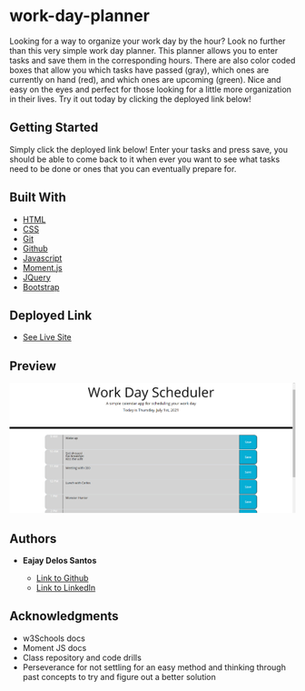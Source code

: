# work-day-planner
Looking for a way to organize your work day by the hour? Look no further than this very simple work day planner. This planner allows you to enter tasks and save them in the corresponding hours. There are also color coded boxes that allow you which tasks have passed (gray), which ones are currently on hand (red), and which ones are upcoming (green). Nice and easy on the eyes and perfect for those looking for a little more organization in their lives. Try it out today by clicking the deployed link below!


## Getting Started

Simply click the deployed link below! Enter your tasks and press save, you should be able to come back to it when ever you want to see what tasks need to be done or ones that you can eventually prepare for.

## Built With

* [HTML](https://developer.mozilla.org/en-US/docs/Web/HTML)
* [CSS](https://developer.mozilla.org/en-US/docs/Web/CSS)
* [Git](https://git-scm.com/about)
* [Github](https://github.com/)
* [Javascript](https://developer.mozilla.org/en-US/docs/Web/JavaScript)
* [Moment.js](https://momentjs.com/)
* [JQuery](https://www.w3schools.com/jquery/jquery_intro.asp)
* [Bootstrap](https://getbootstrap.com/docs/5.0/getting-started/introduction/)

## Deployed Link

* [See Live Site](https://eajayd.github.io/work-day-planner/)


## Preview

<img src = "screenshot.png" alt = "preview">

## Authors

* **Eajay Delos Santos** 

    - [Link to Github](https://github.com/EajayD)
    - [Link to LinkedIn](https://www.linkedin.com/in/eajay-delos-santos-912950214/)

## Acknowledgments

* w3Schools docs
* Moment JS docs
* Class repository and code drills
* Perseverance for not settling for an easy method and thinking through past concepts to try and figure out a better solution
